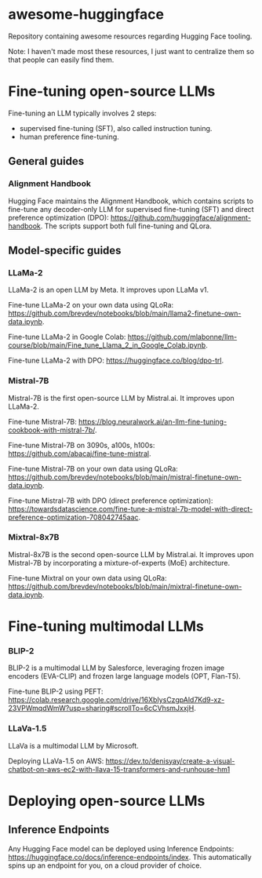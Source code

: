 # awesome-huggingface
Repository containing awesome resources regarding Hugging Face tooling.

Note: I haven't made most these resources, I just want to centralize them so that people can easily find them.

# Fine-tuning open-source LLMs

Fine-tuning an LLM typically involves 2 steps:

* supervised fine-tuning (SFT), also called instruction tuning.
* human preference fine-tuning.

## General guides

### Alignment Handbook

Hugging Face maintains the Alignment Handbook, which contains scripts to fine-tune any decoder-only LLM for supervised fine-tuning (SFT) and direct preference optimization (DPO): https://github.com/huggingface/alignment-handbook. The scripts support both full fine-tuning and QLora.

## Model-specific guides

### LLaMa-2

LLaMa-2 is an open LLM by Meta. It improves upon LLaMa v1.

Fine-tune LLaMa-2 on your own data using QLoRa: https://github.com/brevdev/notebooks/blob/main/llama2-finetune-own-data.ipynb.

Fine-tune LLaMa-2 in Google Colab: https://github.com/mlabonne/llm-course/blob/main/Fine_tune_Llama_2_in_Google_Colab.ipynb.

Fine-tune LLaMa-2 with DPO: https://huggingface.co/blog/dpo-trl.

### Mistral-7B

Mistral-7B is the first open-source LLM by Mistral.ai. It improves upon LLaMa-2.

Fine-tune Mistral-7B: https://blog.neuralwork.ai/an-llm-fine-tuning-cookbook-with-mistral-7b/.

Fine-tune Mistral-7B on 3090s, a100s, h100s: https://github.com/abacaj/fine-tune-mistral.

Fine-tune Mistral-7B on your own data using QLoRa: https://github.com/brevdev/notebooks/blob/main/mistral-finetune-own-data.ipynb.

Fine-tune Mistral-7B with DPO (direct preference optimization): https://towardsdatascience.com/fine-tune-a-mistral-7b-model-with-direct-preference-optimization-708042745aac.

### Mixtral-8x7B

Mistral-8x7B is the second open-source LLM by Mistral.ai. It improves upon Mistral-7B by incorporating a mixture-of-experts (MoE) architecture.

Fine-tune Mixtral on your own data using QLoRa: https://github.com/brevdev/notebooks/blob/main/mixtral-finetune-own-data.ipynb.

# Fine-tuning multimodal LLMs

### BLIP-2

BLIP-2 is a multimodal LLM by Salesforce, leveraging frozen image encoders (EVA-CLIP) and frozen large language models (OPT, Flan-T5).

Fine-tune BLIP-2 using PEFT: https://colab.research.google.com/drive/16XbIysCzgpAld7Kd9-xz-23VPWmqdWmW?usp=sharing#scrollTo=6cCVhsmJxxjH.

### LLaVa-1.5

LLaVa is a multimodal LLM by Microsoft.

Deploying LLaVa-1.5 on AWS: https://dev.to/denisyay/create-a-visual-chatbot-on-aws-ec2-with-llava-15-transformers-and-runhouse-hm1

# Deploying open-source LLMs

## Inference Endpoints

Any Hugging Face model can be deployed using Inference Endpoints: https://huggingface.co/docs/inference-endpoints/index. This automatically spins up an endpoint for you, on a cloud provider of choice.